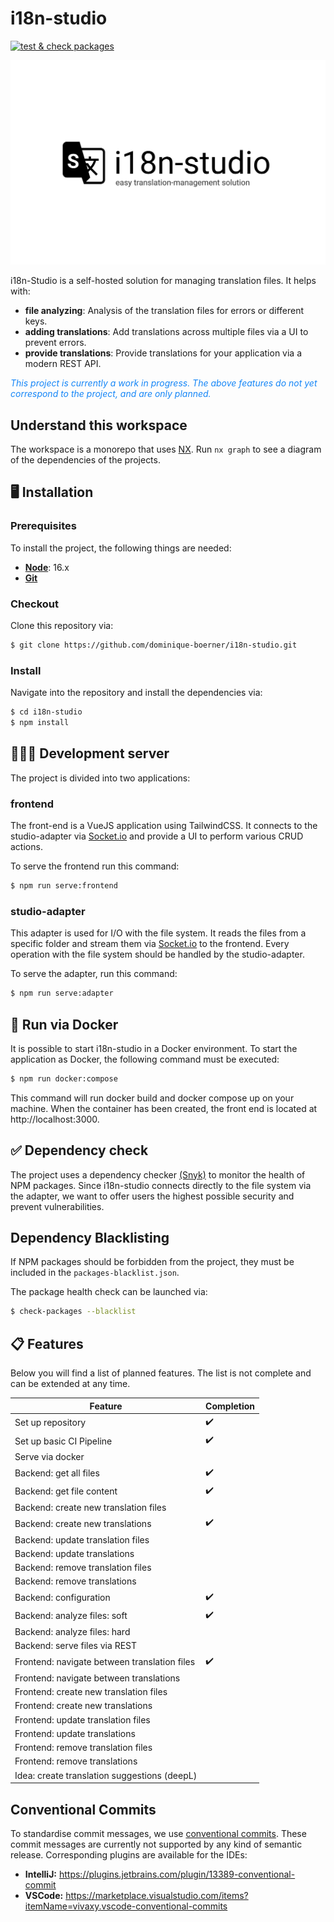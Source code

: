 # i18n-studio 
[![test & check packages](https://github.com/dominique-boerner/i18n-studio/actions/workflows/nodejs.yaml/badge.svg)](https://github.com/dominique-boerner/i18n-studio/actions/workflows/nodejs.yaml)

![logo](./.github/assets/logo-with-slogan.png)

i18n-Studio is a self-hosted solution for managing translation files. It helps with:

* **file analyzing**: Analysis of the translation files for errors or different keys.
* **adding translations**: Add translations across multiple files via a UI to prevent errors.
* **provide translations**: Provide translations for your application via a modern REST API.

<i style="color: #1586F7">This project is currently a work in progress. The above features 
do not yet correspond to the project, and are only planned.</i>

## Understand this workspace

The workspace is a monorepo that uses [NX](https://nx.dev/). Run `nx graph` to see a diagram of the
dependencies of the projects.

## 🖥️ Installation

### Prerequisites

To install the project, the following things are needed:

* [**Node**](https://nodejs.org/en/download): 16.x
* [**Git**](https://git-scm.com/)

### Checkout

Clone this repository via:

```bash
$ git clone https://github.com/dominique-boerner/i18n-studio.git 
```

### Install

Navigate into the repository and install the dependencies via:

```bash
$ cd i18n-studio
$ npm install
```

## 🧑🏽‍💻 Development server

The project is divided into two applications:

### frontend

The front-end is a VueJS application using TailwindCSS. It connects to the studio-adapter 
via [Socket.io](https://socket.io/) and provide a UI to perform various CRUD actions.

To serve the frontend run this command:

```bash 
$ npm run serve:frontend
```

### studio-adapter

This adapter is used for I/O with the file system. It reads the files from a specific
folder and stream them via [Socket.io](https://socket.io/) to the frontend. Every operation
with the file system should be handled by the studio-adapter.

To serve the adapter, run this command:

```bash 
$ npm run serve:adapter
```

## 🐋 Run via Docker

It is possible to start i18n-studio in a Docker environment. To start the application as Docker, 
the following command must be executed:

```bash
$ npm run docker:compose
```

This command will run docker build and docker compose up on your machine. When the container has 
been created, the front end is located at http://localhost:3000.

## ✅ Dependency check

The project uses a dependency checker [(Snyk)](https://snyk.io/advisor/npm-package/check-packages) to 
monitor the health of NPM packages. Since i18n-studio connects directly to the file system via the adapter, 
we want to offer users the highest possible security and prevent vulnerabilities.

## Dependency Blacklisting

If NPM packages should be forbidden from the project, they must be included in the 
```packages-blacklist.json```.

The package health check can be launched via:

```bash 
$ check-packages --blacklist
```

## 📋 Features

Below you will find a list of planned features. The list is not complete and 
can be extended at any time.

| Feature                                      | Completion |
|----------------------------------------------|------------|
| Set up repository                            | ✔️         |
| Set up basic CI Pipeline                     | ✔️         |
| Serve via docker                             | ️          |
| Backend: get all files                       | ✔️         |
| Backend: get file content                    | ✔️         |
| Backend: create new translation files        |            |
| Backend: create new translations             | ✔️         |
| Backend: update translation files            |            |
| Backend: update translations                 |            |
| Backend: remove translation files            |            |
| Backend: remove translations                 |            |
| Backend: configuration                       | ✔️         |
| Backend: analyze files: soft                 | ✔️         |
| Backend: analyze files: hard                 |            |
| Backend: serve files via REST                |            |
| Frontend: navigate between translation files | ✔️         |
| Frontend: navigate between translations      |            |
| Frontend: create new translation files       |            |
| Frontend: create new translations            |            |
| Frontend: update translation files           |            |
| Frontend: update translations                |            |
| Frontend: remove translation files           |            |
| Frontend: remove translations                |            |
| Idea: create translation suggestions (deepL) |            |

## Conventional Commits

To standardise commit messages, we use [conventional commits](https://www.conventionalcommits.org/en/v1.0.0/). 
These commit messages are currently not supported by any kind of semantic release. Corresponding plugins are 
available for the IDEs:

* **IntelliJ:** https://plugins.jetbrains.com/plugin/13389-conventional-commit
* **VSCode:** https://marketplace.visualstudio.com/items?itemName=vivaxy.vscode-conventional-commits
